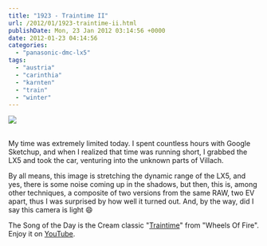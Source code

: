 ```yaml
---
title: "1923 - Traintime II"
url: /2012/01/1923-traintime-ii.html
publishDate: Mon, 23 Jan 2012 03:14:56 +0000
date: 2012-01-23 04:14:56
categories: 
  - "panasonic-dmc-lx5"
tags: 
  - "austria"
  - "carinthia"
  - "karnten"
  - "train"
  - "winter"
---
```

<div class="container">
<div class="center"><a target="_blank" href="https://d25zfm9zpd7gm5.cloudfront.net/1200x1200/2012/20120122_165226_ps.jpg"><img src="https://d25zfm9zpd7gm5.cloudfront.net/0600x0600/2012/20120122_165226_ps.jpg" /></a></div>
</div>
<br />

My time was extremely limited today. I spent countless hours with Google Sketchup, and when I realized that time was running short, I grabbed the LX5 and took the car, venturing into the unknown parts of Villach.

 By all means, this image is stretching the dynamic range of the LX5, and yes, there is some noise coming up in the shadows, but then, this is, among other techniques, a composite of two versions from the same RAW, two EV apart, thus I was surprised by how well it turned out. And, by the way, did I say this camera is light 😄

The Song of the Day is the Cream classic "<a href="http://www.lyricsmode.com/lyrics/c/cream/train_time.html" target="_blank">Traintime</a>" from "Wheels Of Fire". Enjoy it on <a href="http://www.youtube.com/watch?v=xdxxSBVwRYg" target="_blank">YouTube</a>.
